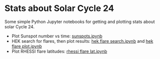 # Stats about Solar Cycle 24
Some simple Python Jupyter notebooks for getting and plotting stats about solar Cycle 24.

* Plot Sunspot number vs time: [sunspots.ipynb](https://github.com/ianan/cycle24/blob/master/sunspots.ipynb)
* HEK search for flares, then plot results: [hek flare search.ipynb](https://github.com/ianan/cycle24/blob/master/hek%20flare%20search.ipynb) and [hek flare plot.ipynb](https://github.com/ianan/cycle24/blob/master/hek%20flare%20plot.ipynb)
* Plot RHESSI flare latitudes: [rhessi flare lat.ipynb](https://github.com/ianan/cycle24/blob/master/rhessi%20flare%20lat.ipynb)
